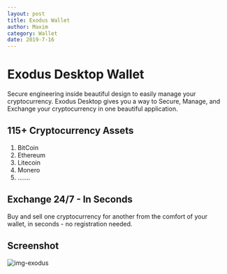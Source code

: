 ```yaml
---
layout: post
title: Exodus Wallet 
author: Maxim
category: Wallet
date: 2019-7-16
---
```


# Exodus Desktop Wallet

Secure engineering inside beautiful design to easily manage your cryptocurrency. Exodus Desktop gives you a way to Secure, Manage, and Exchange your cryptocurrency in one beautiful application.

## 115+ Cryptocurrency Assets

1. BitCoin
2. Ethereum
3. Litecoin
4. Monero
5.    .......

##  Exchange 24/7 - In Seconds

Buy and sell one cryptocurrency for another from the comfort of your wallet, in seconds - no registration needed.

##  Screenshot
![img-exodus]({{site.url}}{{site.baseurl}}{{site.assets_path}}/img/exodus.png)
